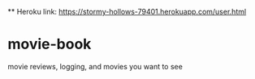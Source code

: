 ** Heroku link:  https://stormy-hollows-79401.herokuapp.com/user.html

# movie-book
movie reviews, logging, and movies you want to see

